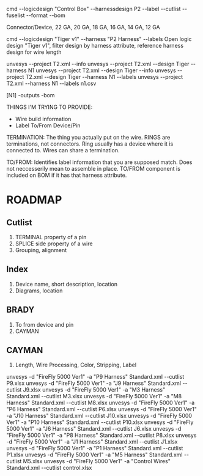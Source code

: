 cmd --logicdesign "Control Box" --harnessdesign P2 --label --cutlist --fuselist --format --bom 

Connector/Device, 22 GA, 20 GA, 18 GA, 16 GA, 14 GA, 12 GA


cmd --logicdesign "Tiger v1" --harness "P2 Harness" --labels
Open logic design "Tiger v1", filter design by harness attribute, reference harness design for wire length


unvesys --project T2.xml --info
unvesys --project T2.xml --design Tiger --harness N1
unvesys --project T2.xml --design Tiger --info
unvesys --project T2.xml --design Tiger --harness N1 --labels
unvesys --project T2.xml --harness N1 --labels n1.csv


[N1]
-outputs
-bom

THINGS I'M TRYING TO PROVIDE:
- Wire build information
- Label To/From Device/Pin

TERMINATION:
The thing you actually put on the wire.
RINGS are terminations, not connectors. Ring usually has a device where it is connected to.
Wires can share a termination.

TO/FROM:
Identifies label information that you are supposed match.
Does not neccesserily mean to assemble in place.
TO/FROM component is included on BOM if it has that harness attribute.

ROADMAP
=======

Cutlist
-------

1. TERMINAL property of a pin
2. SPLICE side property of a wire
3. Grouping, alignment


Index
-----
1. Device name, short description, location
2. Diagrams, location

BRADY
-----
1. To from device and pin
2. CAYMAN 

CAYMAN
---------------
1. Length, Wire Processing, Color, Stripping, Label



unvesys -d "FireFly 5000 Ver1" -a "P9 Harness" Standard.xml --cutlist P9.xlsx
unvesys -d "FireFly 5000 Ver1" -a "J9 Harness" Standard.xml --cutlist J9.xlsx
unvesys -d "FireFly 5000 Ver1" -a "M3 Harness" Standard.xml --cutlist M3.xlsx
unvesys -d "FireFly 5000 Ver1" -a "M8 Harness" Standard.xml --cutlist M8.xlsx
unvesys -d "FireFly 5000 Ver1" -a "P6 Harness" Standard.xml --cutlist P6.xlsx
unvesys -d "FireFly 5000 Ver1" -a "J10 Harness" Standard.xml --cutlist J10.xlsx
unvesys -d "FireFly 5000 Ver1" -a "P10 Harness" Standard.xml --cutlist P10.xlsx
unvesys -d "FireFly 5000 Ver1" -a "J6 Harness" Standard.xml --cutlist J6.xlsx
unvesys -d "FireFly 5000 Ver1" -a "P8 Harness" Standard.xml --cutlist P8.xlsx
unvesys -d "FireFly 5000 Ver1" -a "J1 Harness" Standard.xml --cutlist J1.xlsx
unvesys -d "FireFly 5000 Ver1" -a "P1 Harness" Standard.xml --cutlist P1.xlsx
unvesys -d "FireFly 5000 Ver1" -a "M5 Harness" Standard.xml --cutlist M5.xlsx
unvesys -d "FireFly 5000 Ver1" -a "Control Wires" Standard.xml --cutlist control.xlsx



